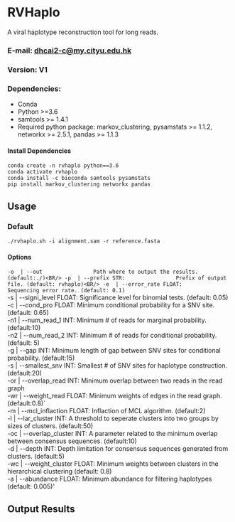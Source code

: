 # RVHaplo
A viral haplotype reconstruction tool for long reads.



### E-mail: dhcai2-c@my.cityu.edu.hk
### Version: V1

### Dependencies:
* Conda
* Python >=3.6
* samtools >= 1.4.1
* Required python package: markov_clustering, pysamstats >= 1.1.2, networkx >= 2.5.1, pandas >= 1.1.3

#### Install Dependencies
`conda create -n rvhaplo python==3.6`<BR/>
`conda activate rvhaplo`<BR/>
`conda install -c bioconda samtools pysamstats`<BR/>
`pip install markov_clustering networkx pandas`<BR/>
####


## Usage

### Default
`./rvhaplo.sh -i alignment.sam -r reference.fasta`<BR/>

#### Options
`-o  | --out                Path where to output the results. (default:./)<BR/>
-p  | --prefix STR:                Prefix of output file. (default: rvhaplo)<BR/>
-e  | --error_rate FLOAT:         Sequencing error rate. (default: 0.1)`<BR/>
-s  | --signi_level FLOAT:        Significance level for binomial tests. (default: 0.05)<BR/>
-c  | --cond_pro FLOAT:           Minimum conditional probability for a SNV site. (default: 0.65)<BR/>
-n1 | --num_read_1 INT:           Minimum # of reads for marginal probability. (default:10)<BR/>
-n2 | --num_read_2 INT:           Minimum # of reads for conditional probability. (default: 5)<BR/>
-g  | --gap INT:                  Minimum length of gap between SNV sites for conditional probability. (default:15)<BR/>
-s  | --smallest_snv INT:         Smallest # of SNV sites for haplotype construction. (default:20)<BR/>
-or | --overlap_read INT:         Minimum overlap between two reads in the read graph<BR/>
-wr | --weight_read FLOAT:        Minimum weights of edges in the read graph. (default:0.8)`<BR/>
-m  | --mcl_inflaction FLOAT:     Inflaction of MCL algorithm. (default:2)<BR/>
-l  | --lar_cluster INT:          A threshold to seperate clusters into two groups by sizes of clusters. (default:50)<BR/>
-oc | --overlap_cluster INT:      A parameter related to the minimum overlap between consensus sequences. (default:10)<BR/>
-d  | --depth INT:                Depth limitation for consensus sequences generated from clusters. (default:5)<BR/>
-wc | --weight_cluster FLOAT:     Minimum weights between clusters in the hierarchical clustering (default: 0.8)<BR/>
-a  | --abundance FLOAT:          Minimum abundance for filtering haplotypes (default: 0.005)'<BR/>
####

## Output Results
